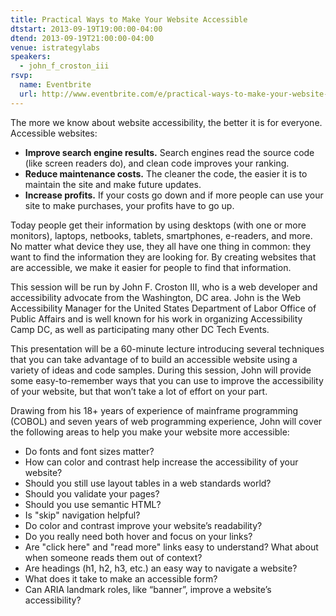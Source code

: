 ```yaml
---
title: Practical Ways to Make Your Website Accessible
dtstart: 2013-09-19T19:00:00-04:00
dtend: 2013-09-19T21:00:00-04:00
venue: istrategylabs
speakers:
  - john_f_croston_iii
rsvp:
  name: Eventbrite
  url: http://www.eventbrite.com/e/practical-ways-to-make-your-website-accessible-tickets-8241918801
---
```


The more we know about website accessibility, the better it is for everyone. Accessible websites:

- **Improve search engine results.** Search engines read the source code (like screen readers do), and clean code improves your ranking.
- **Reduce maintenance costs.** The cleaner the code, the easier it is to maintain the site and make future updates.
- **Increase profits.** If your costs go down and if more people can use your site to make purchases, your profits have to go up.

Today people get their information by using desktops (with one or more monitors), laptops, netbooks, tablets, smartphones, e-readers, and more. No matter what device they use, they all have one thing in common: they want to find the information they are looking for. By creating websites that are accessible, we make it easier for people to find that information.

This session will be run by John F. Croston III, who is a web developer and accessibility advocate from the Washington, DC area. John is the Web Accessibility Manager for the United States Department of Labor Office of Public Affairs and is well known for his work in organizing Accessibility Camp DC, as well as participating many other DC Tech Events.

This presentation will be a 60-minute lecture introducing several techniques that you can take advantage of to build an accessible website using a variety of ideas and code samples. During this session, John will provide some easy-to-remember ways that you can use to improve the accessibility of your website, but that won’t take a lot of effort on your part.

Drawing from his 18+ years of experience of mainframe programming (COBOL) and seven years of web programming experience, John will cover the following areas to help you make your website more accessible:

- Do fonts and font sizes matter?
- How can color and contrast help increase the accessibility of your website?
- Should you still use layout tables in a web standards world?
- Should you validate your pages?
- Should you use semantic HTML?
- Is "skip" navigation helpful?
- Do color and contrast improve your website’s readability?
- Do you really need both hover and focus on your links?
- Are "click here" and "read more" links easy to understand? What about when someone reads them out of context?
- Are headings (h1, h2, h3, etc.) an easy way to navigate a website?
- What does it take to make an accessible form?
- Can ARIA landmark roles, like “banner”, improve a website’s accessibility?